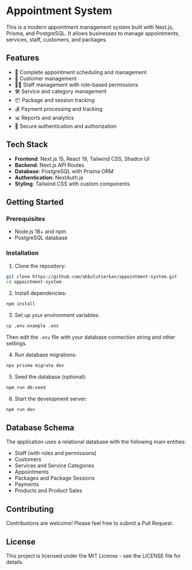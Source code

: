 # Appointment System

This is a modern appointment management system built with Next.js, Prisma, and PostgreSQL. It allows businesses to manage appointments, services, staff, customers, and packages.

## Features

- 📅 Complete appointment scheduling and management
- 👥 Customer management
- 👨‍💼 Staff management with role-based permissions
- 🛠️ Service and category management
- 📦 Package and session tracking
- 💰 Payment processing and tracking
- 📊 Reports and analytics
- 🔐 Secure authentication and authorization

## Tech Stack

- **Frontend**: Next.js 15, React 19, Tailwind CSS, Shadcn UI
- **Backend**: Next.js API Routes
- **Database**: PostgreSQL with Prisma ORM
- **Authentication**: NextAuth.js
- **Styling**: Tailwind CSS with custom components

## Getting Started

### Prerequisites

- Node.js 18+ and npm
- PostgreSQL database

### Installation

1. Clone the repository:
```bash
git clone https://github.com/akbulutserkan/appointment-system.git
cd appointment-system
```

2. Install dependencies:
```bash
npm install
```

3. Set up your environment variables:
```bash
cp .env.example .env
```
Then edit the `.env` file with your database connection string and other settings.

4. Run database migrations:
```bash
npx prisma migrate dev
```

5. Seed the database (optional):
```bash
npm run db:seed
```

6. Start the development server:
```bash
npm run dev
```

## Database Schema

The application uses a relational database with the following main entities:
- Staff (with roles and permissions)
- Customers
- Services and Service Categories
- Appointments
- Packages and Package Sessions
- Payments
- Products and Product Sales

## Contributing

Contributions are welcome! Please feel free to submit a Pull Request.

## License

This project is licensed under the MIT License - see the LICENSE file for details.
